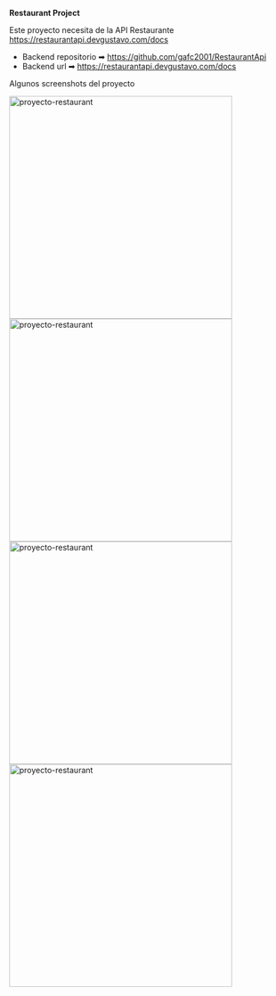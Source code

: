 **Restaurant Project**

Este proyecto necesita de la API Restaurante
<a href="https://restaurantapi.devgustavo.com/docs" target="_blank">https://restaurantapi.devgustavo.com/docs</a>
- Backend repositorio ➡ <a href="https://github.com/gafc2001/RestaurantApi" target="_blank">https://github.com/gafc2001/RestaurantApi</a>
- Backend url ➡ https://restaurantapi.devgustavo.com/docs

Algunos screenshots del proyecto

<img src="https://devgustavo.com/static/media/picture-3.2e8ceac18c796a4a9ae0.png"
     alt="proyecto-restaurant"
     style="float: left; margin-right: 10px;" width="400"/>
     
     
<img src="https://devgustavo.com/static/media/picture-5.2036ad05357990ff3afd.png"
     alt="proyecto-restaurant"
     style="float: left; margin-right: 10px;" width="400"/>
     

<img src="https://devgustavo.com/static/media/picture-6.33b9c6de73b48bd5d046.png"
     alt="proyecto-restaurant"
     style="float: left; margin-right: 10px;" width="400"/>
     

<img src="https://devgustavo.com/static/media/picture-8.eed0041de6d63be388a2.png"
     alt="proyecto-restaurant"
     style="float: left; margin-right: 10px;" width="400"/>
